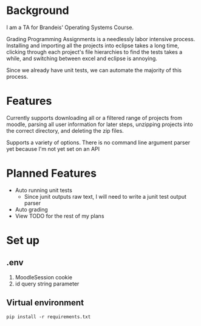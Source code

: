 # Background 
I am a TA for Brandeis' Operating Systems Course.  

Grading Programming Assignments is a needlessly labor intensive process. Installing and importing all the projects into eclipse takes a long time, clicking through each project's file hierarchies to find the tests takes a while, and switching between excel and eclipse is annoying.  

Since we already have unit tests, we can automate the majority of this process.

# Features
Currently supports downloading all or a filtered range of projects from moodle, parsing all user information for later steps, unzipping projects into the correct directory, and deleting the zip files.  

Supports a variety of options. There is no command line argument parser yet because I'm not yet set on an API

# Planned Features
- Auto running unit tests
    - Since junit outputs raw text, I will need to write a junit test output parser
- Auto grading
- View TODO for the rest of my plans

# Set up
## .env
1. MoodleSession cookie
2. id query string parameter

## Virtual environment
`pip install -r requirements.txt`